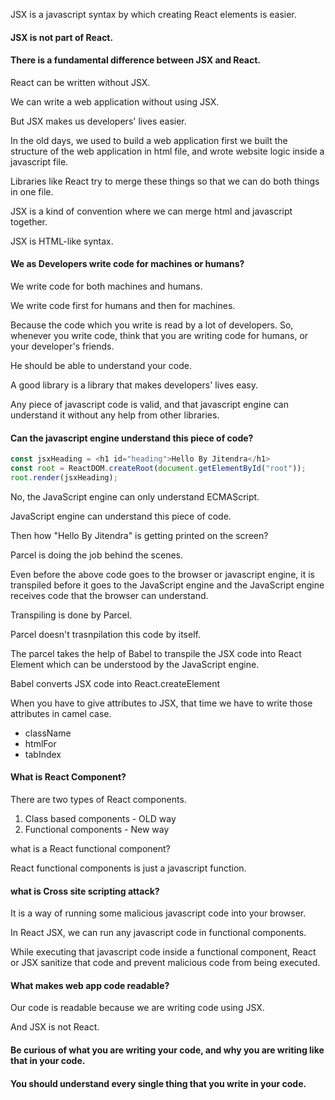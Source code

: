 JSX is a javascript syntax by which creating React elements is easier.

#### JSX is not part of React.

#### There is a fundamental difference between JSX and React.

React can be written without JSX.

We can write a web application without using JSX.

But JSX makes us developers' lives easier.

In the old days, we used to build a web application first we built the structure of the web application in html file, and wrote website logic inside a javascript file.

Libraries like React try to merge these things so that we can do both things in one file.

JSX is a kind of convention where we can merge html and javascript together.

JSX is HTML-like syntax.


#### We as Developers write code for machines or humans?

We write code for both machines and humans.

We write code first for humans and then for machines.

Because the code which you write is read by a lot of developers.
So, whenever you write code, think that you are writing code for humans, or your developer's friends.

He should be able to understand your code.

A good library is a library that makes developers' lives easy.

Any piece of javascript code is valid, and that javascript engine can understand it without any help from other libraries.

#### Can the javascript engine understand this piece of code?

```javascript
const jsxHeading = <h1 id="heading">Hello By Jitendra</h1>
const root = ReactDOM.createRoot(document.getElementById("root"));
root.render(jsxHeading);

```

No, the JavaScript engine can only understand ECMAScript.

JavaScript engine can understand this piece of code.

Then how "Hello By Jitendra" is getting printed on the screen?

Parcel is doing the job behind the scenes.

Even before the above code goes to the browser or javascript engine, it is transpiled before it goes to the JavaScript engine and the JavaScript engine receives code that the browser can understand.

Transpiling is done by Parcel.

Parcel doesn't trasnpilation this code by itself.

The parcel takes the help of Babel to transpile the JSX code into React Element which can be understood by the JavaScript engine.


Babel converts JSX code into React.createElement

When you have to give attributes to JSX, that time we have to write those attributes in camel case.

* className
* htmlFor
* tabIndex

#### What is React Component?

There are two types of React components.
1. Class based components - OLD way
2. Functional components - New way

what is a React functional component?

React functional components is just a javascript function.


#### what is Cross site scripting attack?

It is a way of running some malicious javascript code into your browser.

In React JSX, we can run any javascript code in functional components.

While executing that javascript code inside a functional component, React or JSX sanitize that code and prevent malicious code from being executed.

#### What makes web app code readable?

Our code is readable because we are writing code using JSX.

And JSX is not React.

#### Be curious of what you are writing your code, and why you are writing like that in your code.

#### You should understand every single thing that you write in your code.